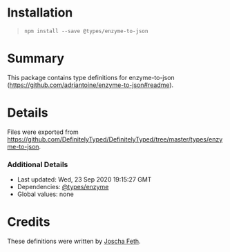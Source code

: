 # Installation
> `npm install --save @types/enzyme-to-json`

# Summary
This package contains type definitions for enzyme-to-json (https://github.com/adriantoine/enzyme-to-json#readme).

# Details
Files were exported from https://github.com/DefinitelyTyped/DefinitelyTyped/tree/master/types/enzyme-to-json.

### Additional Details
 * Last updated: Wed, 23 Sep 2020 19:15:27 GMT
 * Dependencies: [@types/enzyme](https://npmjs.com/package/@types/enzyme)
 * Global values: none

# Credits
These definitions were written by [Joscha Feth](https://github.com/joscha).
